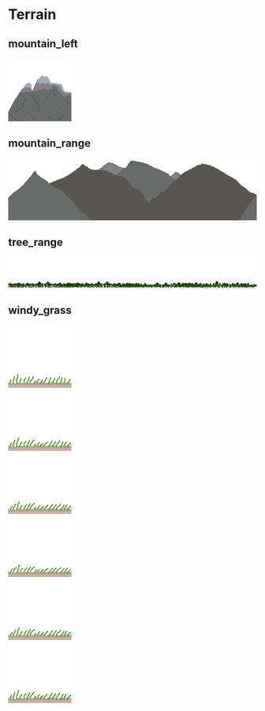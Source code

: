 # Terrain

## mountain_left
![](mountain_left_128x128.png)

## mountain_range 
![](mountain_range_512x128.png)

## tree_range
![](tree_range_1024x128.png)

## windy_grass
![](windy_grass.png)

